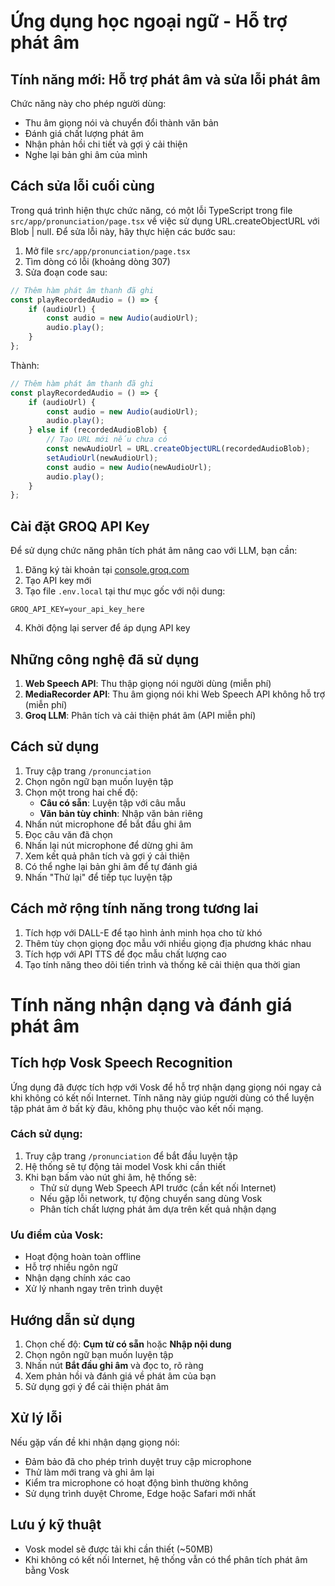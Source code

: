 # Ứng dụng học ngoại ngữ - Hỗ trợ phát âm

## Tính năng mới: Hỗ trợ phát âm và sửa lỗi phát âm

Chức năng này cho phép người dùng:

-   Thu âm giọng nói và chuyển đổi thành văn bản
-   Đánh giá chất lượng phát âm
-   Nhận phản hồi chi tiết và gợi ý cải thiện
-   Nghe lại bản ghi âm của mình

## Cách sửa lỗi cuối cùng

Trong quá trình hiện thực chức năng, có một lỗi TypeScript trong file `src/app/pronunciation/page.tsx` về việc sử dụng URL.createObjectURL với Blob | null. Để sửa lỗi này, hãy thực hiện các bước sau:

1. Mở file `src/app/pronunciation/page.tsx`
2. Tìm dòng có lỗi (khoảng dòng 307)
3. Sửa đoạn code sau:

```typescript
// Thêm hàm phát âm thanh đã ghi
const playRecordedAudio = () => {
    if (audioUrl) {
        const audio = new Audio(audioUrl);
        audio.play();
    }
};
```

Thành:

```typescript
// Thêm hàm phát âm thanh đã ghi
const playRecordedAudio = () => {
    if (audioUrl) {
        const audio = new Audio(audioUrl);
        audio.play();
    } else if (recordedAudioBlob) {
        // Tạo URL mới nếu chưa có
        const newAudioUrl = URL.createObjectURL(recordedAudioBlob);
        setAudioUrl(newAudioUrl);
        const audio = new Audio(newAudioUrl);
        audio.play();
    }
};
```

## Cài đặt GROQ API Key

Để sử dụng chức năng phân tích phát âm nâng cao với LLM, bạn cần:

1. Đăng ký tài khoản tại [console.groq.com](https://console.groq.com/)
2. Tạo API key mới
3. Tạo file `.env.local` tại thư mục gốc với nội dung:

```
GROQ_API_KEY=your_api_key_here
```

4. Khởi động lại server để áp dụng API key

## Những công nghệ đã sử dụng

1. **Web Speech API**: Thu thập giọng nói người dùng (miễn phí)
2. **MediaRecorder API**: Thu âm giọng nói khi Web Speech API không hỗ trợ (miễn phí)
3. **Groq LLM**: Phân tích và cải thiện phát âm (API miễn phí)

## Cách sử dụng

1. Truy cập trang `/pronunciation`
2. Chọn ngôn ngữ bạn muốn luyện tập
3. Chọn một trong hai chế độ:
    - **Câu có sẵn**: Luyện tập với câu mẫu
    - **Văn bản tùy chỉnh**: Nhập văn bản riêng
4. Nhấn nút microphone để bắt đầu ghi âm
5. Đọc câu văn đã chọn
6. Nhấn lại nút microphone để dừng ghi âm
7. Xem kết quả phân tích và gợi ý cải thiện
8. Có thể nghe lại bản ghi âm để tự đánh giá
9. Nhấn "Thử lại" để tiếp tục luyện tập

## Cách mở rộng tính năng trong tương lai

1. Tích hợp với DALL-E để tạo hình ảnh minh họa cho từ khó
2. Thêm tùy chọn giọng đọc mẫu với nhiều giọng địa phương khác nhau
3. Tích hợp với API TTS để đọc mẫu chất lượng cao
4. Tạo tính năng theo dõi tiến trình và thống kê cải thiện qua thời gian

# Tính năng nhận dạng và đánh giá phát âm

## Tích hợp Vosk Speech Recognition

Ứng dụng đã được tích hợp với Vosk để hỗ trợ nhận dạng giọng nói ngay cả khi không có kết nối Internet. Tính năng này giúp người dùng có thể luyện tập phát âm ở bất kỳ đâu, không phụ thuộc vào kết nối mạng.

### Cách sử dụng:

1. Truy cập trang `/pronunciation` để bắt đầu luyện tập
2. Hệ thống sẽ tự động tải model Vosk khi cần thiết
3. Khi bạn bấm vào nút ghi âm, hệ thống sẽ:
    - Thử sử dụng Web Speech API trước (cần kết nối Internet)
    - Nếu gặp lỗi network, tự động chuyển sang dùng Vosk
    - Phân tích chất lượng phát âm dựa trên kết quả nhận dạng

### Ưu điểm của Vosk:

-   Hoạt động hoàn toàn offline
-   Hỗ trợ nhiều ngôn ngữ
-   Nhận dạng chính xác cao
-   Xử lý nhanh ngay trên trình duyệt

## Hướng dẫn sử dụng

1. Chọn chế độ: **Cụm từ có sẵn** hoặc **Nhập nội dung**
2. Chọn ngôn ngữ bạn muốn luyện tập
3. Nhấn nút **Bắt đầu ghi âm** và đọc to, rõ ràng
4. Xem phản hồi và đánh giá về phát âm của bạn
5. Sử dụng gợi ý để cải thiện phát âm

## Xử lý lỗi

Nếu gặp vấn đề khi nhận dạng giọng nói:

-   Đảm bảo đã cho phép trình duyệt truy cập microphone
-   Thử làm mới trang và ghi âm lại
-   Kiểm tra microphone có hoạt động bình thường không
-   Sử dụng trình duyệt Chrome, Edge hoặc Safari mới nhất

## Lưu ý kỹ thuật

-   Vosk model sẽ được tải khi cần thiết (~50MB)
-   Khi không có kết nối Internet, hệ thống vẫn có thể phân tích phát âm bằng Vosk
